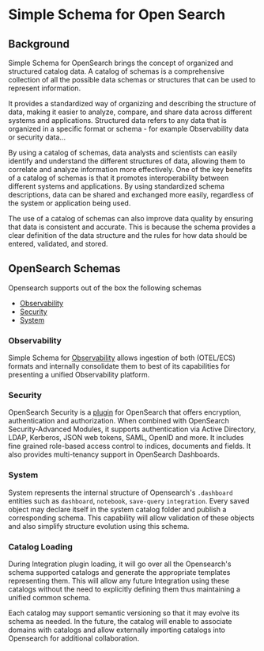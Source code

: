 # Simple Schema for Open Search

## Background
Simple Schema for OpenSearch brings the concept of organized and structured catalog data.
A catalog of schemas is a comprehensive collection of all the possible data schemas or structures that can be used to represent information.

It provides a standardized way of organizing and describing the structure of data, making it easier to analyze, compare, and share data across different systems and applications.
Structured data refers to any data that is organized in a specific format or schema - for example Observability data or security data...

By using a catalog of schemas, data analysts and scientists can easily identify and understand the different structures of data, allowing them to correlate and analyze information more effectively.
One of the key benefits of a catalog of schemas is that it promotes interoperability between different systems and applications.
By using standardized schema descriptions, data can be shared and exchanged more easily, regardless of the system or application being used.

The use of a catalog of schemas can also improve data quality by ensuring that data is consistent and accurate. This is because the schema provides a clear definition of the data structure and the rules for how data should be entered, validated, and stored.

## OpenSearch Schemas

Opensearch supports out of the box the following schemas
 - [Observability](observability/README.md) 
 - [Security](security/README.md) 
 - [System](system/README.md) 

### Observability
Simple Schema for [Observability](https://github.com/opensearch-project/observability) allows ingestion of both (OTEL/ECS) formats and internally consolidate them to best of its capabilities for presenting a unified Observability platform.

### Security
OpenSearch Security is a [plugin](https://github.com/opensearch-project/security) for OpenSearch that offers encryption, authentication and authorization. When combined with OpenSearch Security-Advanced Modules, it supports authentication via Active Directory, LDAP, Kerberos, JSON web tokens, SAML, OpenID and more. It includes fine grained role-based access control to indices, documents and fields. It also provides multi-tenancy support in OpenSearch Dashboards.

### System
System represents the internal structure of Opensearch's `.dashboard` entities such as `dashboard`, `notebook`, `save-query` `integration`. Every saved object may declare itself in the system
catalog folder and publish a corresponding schema. This capability will allow validation of these objects and also simplify structure evolution using this schema. 

### Catalog Loading
During Integration plugin loading, it will go over all the Opensearch's schema supported catalogs and generate the appropriate templates representing them.
This will allow any future Integration using these catalogs without the need to explicitly defining them thus maintaining a unified common schema.

Each catalog may support semantic versioning so that it may evolve its schema as needed. 
In the future, the catalog will enable to associate domains with catalogs and allow externally importing catalogs into Opensearch for additional collaboration. 